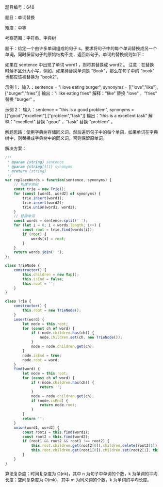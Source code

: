题目编号：648

题目：单词替换

难度：中等

考察范围：字符串、字典树

题干：给定一个由许多单词组成的句子 s。要求将句子中的每个单词替换成另一个单词，同时保留句子的原始结构不变，返回新句子。单词的替换规则如下：

如果在 sentence 中出现了单词 word1 ，则将其替换成 word2 。
注意：在替换时候不区分大小写，例如，如果待替换单词是 "Book"，那么在句子中的 "book" 也都应该被替换为 "book2"。
 
示例 1：
输入：sentence = "i love eating burger", synonyms = [["love","like"],["burger","fries"]]
输出："i like eating fries"
解释："like" 替换 "love" ，"fries" 替换 "burger" 。

示例 2：
输入：sentence = "this is a good problem", synonyms = [["good","excellent"],["problem","task"]]
输出："this is a excellent task"
解释："excellent" 替换 "good" ，"task" 替换 "problem" 。

解题思路：使用字典树存储同义词，然后遍历句子中的每个单词，如果单词在字典树中，则替换成字典树中的同义词，否则保留原单词。

解决方案：

```javascript
/**
 * @param {string} sentence
 * @param {string[][]} synonyms
 * @return {string}
 */
var replaceWords = function(sentence, synonyms) {
    // 构建字典树
    const trie = new Trie();
    for (const [word1, word2] of synonyms) {
        trie.insert(word1);
        trie.insert(word2);
        trie.union(word1, word2);
    }
    // 替换单词
    const words = sentence.split(' ');
    for (let i = 0; i < words.length; i++) {
        const root = trie.find(words[i]);
        if (root) {
            words[i] = root;
        }
    }
    return words.join(' ');
};

class TrieNode {
    constructor() {
        this.children = new Map();
        this.isEnd = false;
        this.root = '';
    }
}

class Trie {
    constructor() {
        this.root = new TrieNode();
    }
    insert(word) {
        let node = this.root;
        for (const ch of word) {
            if (!node.children.has(ch)) {
                node.children.set(ch, new TrieNode());
            }
            node = node.children.get(ch);
        }
        node.isEnd = true;
        node.root = word;
    }
    find(word) {
        let node = this.root;
        for (const ch of word) {
            if (!node.children.has(ch)) {
                return '';
            }
            node = node.children.get(ch);
            if (node.isEnd) {
                return node.root;
            }
        }
        return '';
    }
    union(word1, word2) {
        const root1 = this.find(word1);
        const root2 = this.find(word2);
        if (root1 && root2 && root1 !== root2) {
            this.root.children.get(root2[0]).children.delete(root2[1]);
            this.root.children.get(root1[0]).children.set(root2[1], this.root.children.get(root1[0]).children.get(root1[1]));
        }
    }
}
```

算法复杂度：时间复杂度为 O(nk)，其中 n 为句子中单词的个数，k 为单词的平均长度；空间复杂度为 O(mk)，其中 m 为同义词的个数，k 为单词的平均长度。